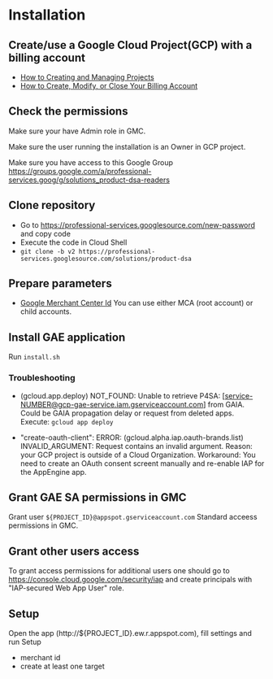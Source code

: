 # Installation

## Create/use a Google Cloud Project(GCP) with a billing account

* [How to Creating and Managing Projects](https://cloud.google.com/resource-manager/docs/creating-managing-projects)
* [How to Create, Modify, or Close Your Billing Account](https://cloud.google.com/billing/docs/how-to/manage-billing-account)


## Check the permissions
Make sure your have Admin role in GMC.

Make sure the user running the installation is an Owner in GCP project.

Make sure you have access to this Google Group https://groups.google.com/a/professional-services.goog/g/solutions_product-dsa-readers


## Clone repository

* Go to https://professional-services.googlesource.com/new-password and copy code
* Execute the code in Cloud Shell
* `git clone -b v2 https://professional-services.googlesource.com/solutions/product-dsa`

## Prepare parameters

* [Google Merchant Center Id](https://support.google.com/merchants/answer/188924?hl=en)
  You can use either MCA (root account) or child accounts.


## Install GAE application

Run `install.sh`

### Troubleshooting

* (gcloud.app.deploy) NOT_FOUND: Unable to retrieve P4SA: [service-NUMBER@gcp-gae-service.iam.gserviceaccount.com] from GAIA. Could be GAIA propagation delay or request from deleted apps.
Execute: `gcloud app deploy`

* "create-oauth-client": ERROR: (gcloud.alpha.iap.oauth-brands.list) INVALID_ARGUMENT: Request contains an invalid argument.
Reason: your GCP project is outside of a Cloud Organization.
Workaround: You need to create an OAuth consent screent manually and re-enable IAP for the AppEngine app.


## Grant GAE SA permissions in GMC
Grant user `${PROJECT_ID}@appspot.gserviceaccount.com` Standard acceess permissions in GMC.


## Grant other users access
To grant access permissions for additional users one should go to https://console.cloud.google.com/security/iap 
and create principals with "IAP-secured Web App User" role.


## Setup

Open the app (http://${PROJECT_ID}.ew.r.appspot.com), fill settings and run Setup
* merchant id
* create at least one target
